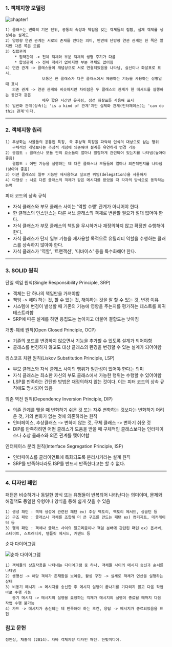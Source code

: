 ### 1. 객체지향 모델링

![chapter1](https://user-images.githubusercontent.com/28583661/71540639-79941a00-2990-11ea-8212-47702dd3a46c.PNG)

    1) 클래스는 변화의 기본 단위, 공통의 속성과 책임을 갖는 객체들의 집합, 실제 객체를 생성하는 설계도
    2) 양방향 연관 관계는 서로의 존재를 안다는 의미, 반면에 단방향 연관 관계는 한 쪽은 알지만 다른 쪽은 모름
    3) 집합관계
        * 집약관계 -> 전체 객체와 부분 객체의 생명 주기가 다름  
        * 합성관계 -> 전체 객체가 없어지면 부분 객체도 없어짐
    4) 연관 관계 -> 클래스들이 개념상으로 서로 연결되었음을 나타냄, 실선이나 화살표로 표시,
                    보통은 한 클래스가 다른 클래스에서 제공하는 기능을 사용하는 상황일 때 표시
       의존 관계 -> 연관 관계와 비슷하지만 차이점은 두 클래스의 관계가 한 메서드를 실행하는 동안과 같은 
                    매우 짧은 시간만 유지됨, 점선 화살표를 사용해 표시
    5) 일반화 관계(상속)는 'is a kind of 관계'지만 실체화 관계(인터페이스)는 'can do this 관계'이다.
    
* * *

### 2. 객체지향 원리

    1) 추상화는 사물들의 공통된 특징, 즉 추상적 특징을 파악해 인식의 대상으로 삼는 행위
       구체적인 개념보다는 추상적 개념에 의존해야 설계를 유연하게 변경 가능
    2) 응집도 : 클래스나 모듈 안의 요소들이 얼마나 밀접하게 관련되어 있는지를 나타냄(높아야 좋음)
       결합도 : 어떤 기능을 실행하는 데 다른 클래스나 모듈들에 얼마나 의존적인지를 나타냄(낮아야 좋음)
    3) 어떤 클래스의 일부 기능만 재사용하고 싶으면 위임(delegation)을 사용하자
    4) 다형성 : 서로 다른 클래스의 객체가 같은 메시지를 받았을 때 각자의 방식으로 동작하는 능력
    
피터 코드의 상속 규칙

* 자식 클래스와 부모 클래스 사이는 '역할 수행' 관계가 아니어야 한다.
* 한 클래스의 인스턴스는 다른 서브 클래스의 객체로 변환할 필요가 절대 없어야 한다.
* 자식 클래스가 부모 클래스의 책임을 무시하거나 재정의하지 않고 확장만 수행해야 한다.
* 자식 클래스가 단지 일부 기능을 재사용할 목적으로 유틸리티 역할을 수행하는 클래스를 상속하지 않아야 한다.
* 자식 클래스가 '역할', '트랜잭션', '디바이스' 등을 특수화해야 한다.

* * *

### 3. SOLID 원칙

단일 책임 원칙(Single Responsibility Principle, SRP)
* 객체는 단 하나의 책임만을 가져야함
* 책임 -> 해야 하는 것, 할 수 있는 것, 해야하는 것을 잘 할 수 있는 것, 변경 이유
* 시스템에 변경이 발생할 때 기존의 기능에 영향을 주는지를 평가하는 테스트를 회귀 테스트라함 
* SRP에 따른 설계를 하면 응집도는 높아지고 더불어 결합도는 낮아짐

개방-폐쇄 원칙(Open Closed Principle, OCP)
* 기존의 코드를 변경하지 않으면서 기능을 추가할 수 있도록 설계가 되어야함
* 클래스를 변경하지 않고도 대상 클래스의 환경을 변경할 수 있는 설계가 되어야함

리스코프 치환 원칙(Liskov Substitution Principle, LSP)
* 부모 클래스와 자식 클래스 사이의 행위가 일관성이 있어야 한다는 의미
* 자식 클래스는 최소한 자신의 부모 클래스에서 가능한 행위는 수행할 수 있어야함
* LSP를 만족하는 간단한 방법은 재정의하지 않는 것이다. 이는 피터 코드의 상속 규칙에도 명시되어 있음

의존 역전 원칙(Dependency Inversion Principle, DIP)
* 의존 관계를 맺을 때 변화하기 쉬운 것 또는 자주 변화하는 것보다는 변화하기 어려운 것, 거의 변화가 없는 것에 의존하라는 원칙
* 인터페이스, 추상클래스 -> 변하지 않는 것, 구체 클래스 -> 변하기 쉬운 것
* DIP를 만족하려면 어떤 클래스가 도움을 받을 때 구체적인 클래스보다는 인터페이스나 추상 클래스와 의존 관계를 맺어야함

인터페이스 분리 원칙(Interface Segregation Principle, ISP)
* 인터페이스를 클라이언트에 특화되도록 분리시키라는 설계 원칙
* SRP를 만족하더라도 ISP를 반드시 만족한다고는 할 수 없다.
  
* * *

### 4. 디자인 패턴

패턴은 비슷하거나 동일한 양식 또는 유형들이 반복되어 나타난다는 의미이며, 문제와 해결책도 동일한 유형이나 양식을 통해 쉽게 찾을 수 있음

    1) 생성 패턴 : 객체 생성에 관련된 패턴 ex) 추상 팩토리, 팩토리 메서드, 싱글턴 등
    2) 구조 패턴 : 클래스나 객체를 조합해 더 큰 구조를 만드는 패턴 ex) 컴퍼지트, 데커레이터 등
    3) 행위 패턴 : 객체나 클래스 사이의 알고리즘이나 책임 분배에 관련된 패턴 ex) 옵서버, 스테이트, 스트래티지, 템플릿 메서드, 커맨드 등 

순차 다이어그램

![순차 다이어그램](https://user-images.githubusercontent.com/28583661/71705966-7502b200-2e25-11ea-9b88-aa0e661d1bcf.PNG)

    1) 객체들의 상호작용을 나타내는 다이어그램 중 하나, 객체들 사이의 메시지 송신과 순서를 나타냄
    2) 생명선 -> 해당 객체가 존재함을 보여줌, 활성 구간 -> 실세로 객체가 연산을 실행하는 상태
    3) 비동기 메시지 -> 메시지를 송신한 후 메시지 실행이 끝나기를 기다리지 않고 다음 작업 바로 수행 가능
       동기 메시지 -> 메시지의 실행을 요청하는 객체가 메시지의 실행이 종료될 때까지 다음 작업 수행 불가능
    4) 가드 -> 메시지가 송신되는 데 만족해야 하는 조건, 응답 -> 메시지가 종료되었음을 표현

### 참고 문헌

    정인상, 채흥석 (2014). 자바 객체지향 디자인 패턴. 한빛미디어.

       

